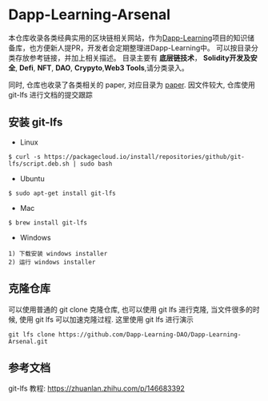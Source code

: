 # Dapp-Learning-Arsenal 

本仓库收录各类经典实用的区块链相关网站，作为[Dapp-Learning](https://github.com/rebase-network/Dapp-Learning)项目的知识储备库，也方便新人提PR，开发者会定期整理进Dapp-Learning中。
可以按目录分类存放参考链接，并加上相关描述。
目录主要有 **底层链技术**，
**Solidity开发及安全**, **Defi**, **NFT**, **DAO**, **Crypyto**,**Web3 Tools**,请分类录入。

同时, 仓库也收录了各类相关的 paper, 对应目录为 [paper](./papers).  因文件较大, 仓库使用 git-lfs 进行文档的提交跟踪




## 安装 git-lfs   
- Linux  
```shell 
$ curl -s https://packagecloud.io/install/repositories/github/git-lfs/script.deb.sh | sudo bash 

```

- Ubuntu
```shell
$ sudo apt-get install git-lfs  

```

- Mac 
```shell
$ brew install git-lfs
```

- Windows  
```
1) 下载安装 windows installer
2) 运行 windows installer
```

## 克隆仓库  
可以使用普通的 git clone 克隆仓库, 也可以使用 git lfs 进行克隆, 当文件很多的时候, 使用 git lfs 可以加速克隆过程. 这里使用 git lfs 进行演示
```
git lfs clone https://github.com/Dapp-Learning-DAO/Dapp-Learning-Arsenal.git

```


## 参考文档  
git-lfs 教程:  https://zhuanlan.zhihu.com/p/146683392  
